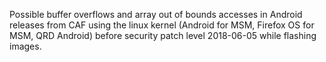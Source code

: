 Possible buffer overflows and array out of bounds accesses in Android releases from CAF using the linux kernel (Android for MSM, Firefox OS for MSM, QRD Android) before security patch level 2018-06-05 while flashing images.